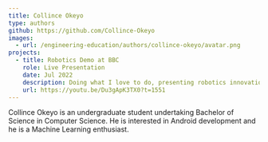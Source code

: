 ```yaml
---
title: Collince Okeyo
type: authors
github: https://github.com/Collince-Okeyo
images:
  - url: /engineering-education/authors/collince-okeyo/avatar.png 
projects: 
  - title: Robotics Demo at BBC
    role: Live Presentation
    date: Jul 2022
    description: Doing what I love to do, presenting robotics innovation live at BBC news channel.
    url: https://youtu.be/Du3gApK3TX0?t=1551
---
```

Collince Okeyo is an undergraduate student undertaking Bachelor of Science in Computer Science. He is interested in Android development and he is a Machine Learning enthusiast.